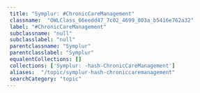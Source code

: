 ```yaml
--- 
 title: "Symplur: #ChronicCareManagement" 
 classname:  "OWLClass_66eedd47_7c02_4699_803a_b5416e762a32" 
 label: "#ChronicCareManagement" 
 subclassname: "null" 
 subclasslabel: "null" 
 parentclassname: "Symplur" 
 parentclasslabel: "Symplur" 
 equalentCollections: [] 
 collections: ['Symplur: -hash-ChronicCareManagement']
 aliases:  "/topic/symplur-hash-chroniccaremanagement"  
 searchCategory: "topic" 
---
```

